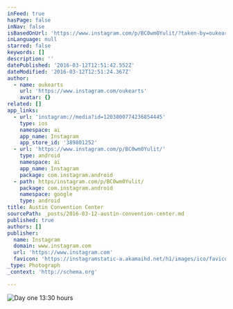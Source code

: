 ```yaml
---
inFeed: true
hasPage: false
inNav: false
isBasedOnUrl: 'https://www.instagram.com/p/BC0wm0Yulit/?taken-by=oukearts'
inLanguage: null
starred: false
keywords: []
description: ''
datePublished: '2016-03-12T12:51:42.552Z'
dateModified: '2016-03-12T12:51:24.367Z'
author:
  - name: oukearts
    url: 'https://www.instagram.com/oukearts'
    avatar: {}
related: []
app_links:
  - url: 'instagram://media?id=1203800774236854445'
    type: ios
    namespace: ai
    app_name: Instagram
    app_store_id: '389801252'
  - url: 'https://www.instagram.com/p/BC0wm0Yulit/'
    type: android
    namespace: ai
    app_name: Instagram
    package: com.instagram.android
  - path: https/instagram.com/p/BC0wm0Yulit/
    package: com.instagram.android
    namespace: google
    type: android
title: Austin Convention Center
sourcePath: _posts/2016-03-12-austin-convention-center.md
published: true
authors: []
publisher:
  name: Instagram
  domain: www.instagram.com
  url: 'https://www.instagram.com'
  favicon: 'https://instagramstatic-a.akamaihd.net/h1/images/ico/favicon.ico/7cdab0872b15.ico'
_type: Photograph
_context: 'http://schema.org'

---
```

![Day one 13&colon;30 hours](https://scontent.cdninstagram.com/t51.2885-15/s640x640/sh0.08/e35/12822421_231761670504404_583153361_n.jpg?ig_cache_key=MTIwMzgwMDc3NDIzNjg1NDQ0NQ%3D%3D.2)